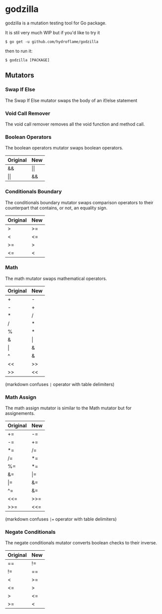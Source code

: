 # godzilla

godzilla is a mutation testing tool for Go package. 

It is stil very much WIP but if you'd like to try it

    $ go get -u github.com/hydroflame/godzilla
    
then to run it:

    $ godzilla [PACKAGE]

## Mutators

### Swap If Else
The Swap If Else mutator swaps the body of an if/else statement

### Void Call Remover
The void call remover removes all the void function and method call.

### Boolean Operators
The boolean operators mutator swaps boolean operators.

| Original | New |
|----------|-----|
| && | &#124;&#124; |
| &#124;&#124; | && |

### Conditionals Boundary
The conditionals boundary mutator swaps comparison operators to their counterpart that contains, or not, an equality sign.

| Original | New |
|----------|-----|
| >        | >=  |
| <        | <=  |
| >=       | >   |
| <=       | <   |

### Math
The math mutator swaps mathematical operators.

| Original | New |
|----------|-----|
| +	| - |
| -	| + |
| *	| / |
| /	| * |
| %	| * |
| &	| &#124; |
| &#124; | & |
| ^	| & |
| <<	| >> |
| >>	| << |

(markdown confuses `|` operator with table delimiters)

### Math Assign
The math assign mutator is similar to the Math mutator but for assignements.

| Original | New |
|----------|-----|
| += | -= |
| -= | += |
| *= | /= |
| /= | *= |
| %= | *= |
| &= | &#124;= |
| &#124;= | &= |
| ^= | &= |
| <<= | >>= |
| >>= | <<= |

(markdown confuses `|=` operator with table delimiters)

### Negate Conditionals
The negate conditionals mutator converts boolean checks to their inverse.

| Original | New |
|----------|-----|
| == | != |
| != | == |
| < | >= |
| <= | > |
| > | <= |
| >= | < |
